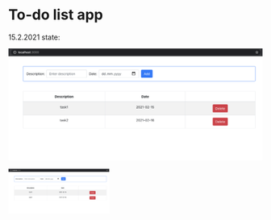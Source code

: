 # To-do list app

15.2.2021 state: 

![ScreenShot](src/screenshots/screenshot15.2.2021.png) 

<img src="src/screenshots/screenshot15.2.2021.png" width='200'>

